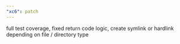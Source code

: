 ```yaml
---
"xc6": patch
---
```


full test coverage, fixed return code logic, create symlink or hardlink depending on file / directory type
